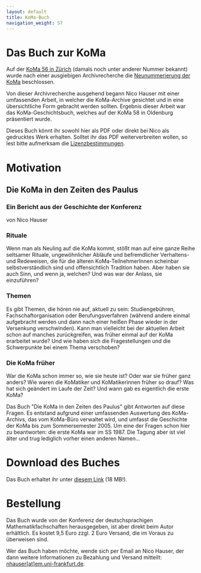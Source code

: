 ```yaml
---
layout: default
title: KoMa-Buch
navigation_weight: 57
---
```


# Das Buch zur KoMa

Auf der [KoMa 56 in Zürich]() (damals noch unter anderer Nummer bekannt) wurde nach einer ausgiebigen Archivrecherche die [Neunummerierung der KoMa]() beschlossen.

Von dieser Archivrecherche ausgehend begann Nico Hauser mit einer umfassenden Arbeit, in welcher die KoMa-Archive gesichtet und in eine übersichtliche Form gebracht werden sollten. Ergebnis dieser Arbeit war das KoMa-Geschichtsbuch, welches auf der KoMa 58 in Oldenburg präsentiert wurde.

Dieses Buch könnt ihr sowohl hier als PDF oder direkt bei Nico als gedrucktes Werk erhalten. Solltet ihr das PDF weiterverbreiten wollen, so lest bitte aufmerksam die [Lizenzbestimmungen](lizenz).

# Motivation

## Die KoMa in den Zeiten des Paulus

### Ein Bericht aus der Geschichte der Konferenz

von Nico Hauser

### Rituale

Wenn man als Neuling auf die KoMa kommt, stößt man auf eine ganze Reihe seltsamer Rituale, ungewöhnlicher Abläufe und befremdlicher Verhaltens- und Redeweisen, die für die älteren KoMa-TeilnehmerInnen scheinbar selbstverständlich sind und offensichtlich Tradition haben. Aber haben sie auch Sinn, und wenn ja, welchen? Und was war der Anlass, sie einzuführen?

### Themen

Es gibt Themen, die hören nie auf, aktuell zu sein: Studiengebühren, Fachschaftorganisation oder Berufungsverfahren (während andere einmal aufgebracht werden und dann nach einer heißen Phase wieder in der Versenkung verschwinden). Kann man vielleicht bei der aktuellen Arbeit schon auf manches zurückgreifen, was früher einmal auf der KoMa erarbeitet wurde? Und wie haben sich die Fragestellungen und die Schwerpunkte bei einem Thema verschoben?

### Die KoMa früher

War die KoMa schon immer so, wie sie heute ist? Oder war sie früher ganz anders? Wie waren die KoMatiker und KoMatikerinnen früher so drauf? Was hat sich geändert im Laufe der Zeit? Und wann gab es eigentlich die erste KoMa?

Das Buch "Die KoMa in den Zeiten des Paulus" gibt Antworten auf diese Fragen. Es entstand aufgrund einer umfassenden Auswertung des KoMa-Archivs, das vom KoMa-Büro verwaltet wird, und umfasst die Geschichte der KoMa bis zum Sommersemester 2005. Um eine der Fragen schon hier zu beantworten: die erste KoMa war im SS 1987. Die Tagung aber ist viel älter und trug lediglich vorher einen anderen Namen...

# Download des Buches

Das Buch erhaltet ihr unter [diesem Link](../../static/Nico-Hauser_KoMa-Buch.pdf) (18 MB!).

# Bestellung

Das Buch wurde von der Konferenz der deutschsprachigen  Mathematikfachschaften herausgegeben, ist aber direkt beim Autor erhältlich. Es kostet 9,5 Euro zzgl. 2 Euro Versand, die im Voraus zu überweisen sind.

Wer das Buch haben möchte, wende sich per Email an Nico Hauser, der dann weitere Informationen zu Bezahlung und Versand mitteilt: [nhauser[at]em.uni-frankfurt.de](mailto:nhauser[at]em.uni-frankfurt.de).

